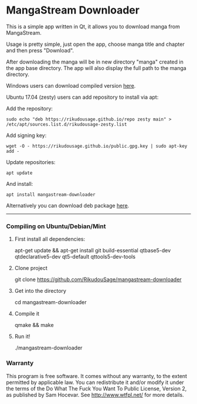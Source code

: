# MangaStream Downloader

This is a simple app written in Qt, it allows you to download manga from MangaStream.

Usage is pretty simple, just open the app, choose manga title and chapter and then press "Download".

After downloading the manga will be in new directory "manga" created in the app base directory. The app will also display the full path to the manga directory.

Windows users can download compiled version [here](https://github.com/RikudouSage/mangastream-downloader/releases).

Ubuntu 17.04 (zesty) users can add repository to install via apt:

Add the repository:

`sudo echo "deb https://rikudousage.github.io/repo zesty main" > /etc/apt/sources.list.d/rikudousage-zesty.list`

Add signing key:

`wget -O - https://rikudousage.github.io/public.gpg.key | sudo apt-key add -`

Update repositories:

`apt update`

And install:

`apt install mangastream-downloader`

Alternatively you can download deb package [here](https://github.com/RikudouSage/mangastream-downloader/releases).

---

### Compiling on Ubuntu/Debian/Mint

1) First install all dependencies:

	apt-get update && apt-get install git build-essential qtbase5-dev qtdeclarative5-dev qt5-default qttools5-dev-tools

2) Clone project

	git clone https://github.com/RikudouSage/mangastream-downloader
   
3) Get into the directory

	cd mangastream-downloader
    
4) Compile it

	qmake && make
    
5) Run it!

	./mangastream-downloader


### Warranty

This program is free software. It comes without any warranty, to the extent permitted by applicable law. You can redistribute it and/or modify it under the terms of the Do What The Fuck You Want To Public License, Version 2, as published by Sam Hocevar. See http://www.wtfpl.net/ for more details.
